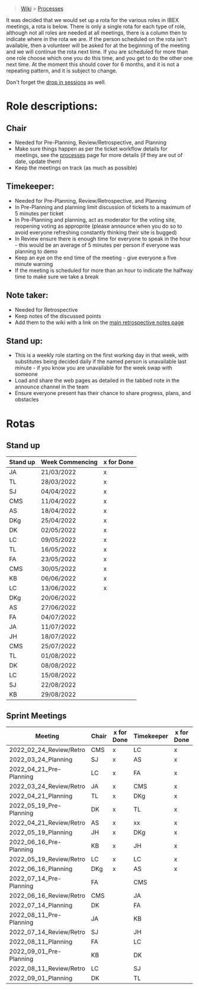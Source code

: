 > [Wiki](Home) > [Processes](Processes)

It was decided that we would set up a rota for the various roles in IBEX meetings, a rota is below. There is only a single rota for each type of role, although not all roles are needed at all meetings, there is a column then to indicate where in the rota we are. If the person scheduled on the rota isn't available, then a volunteer will be asked for at the beginning of the meeting and we will continue the rota next time. If you are scheduled for more than one role choose which one you do this time, and you get to do the other one next time. At the moment this should cover for 6 months, and it is not a repeating pattern, and it is subject to change.

Don't forget the [drop in sessions](https://github.com/ISISComputingGroup/IBEX/wiki/Instrument-Control-Drop-in-Session) as well.

# Role descriptions:
## Chair 
* Needed for Pre-Planning, Review/Retrospective, and Planning
* Make sure things happen as per the ticket workflow details for meetings, see the [processes](Processes) page for more details (if they are out of date, update them)
* Keep the meetings on track (as much as possible)

## Timekeeper:
* Needed for Pre-Planning, Review/Retrospective, and Planning
* In Pre-Planning and planning limit discussion of tickets to a maximum of 5 minutes per ticket
* In Pre-Planning and planning, act as moderator for the voting site, reopening voting as approprite (please announce when you do so to avoid everyone refreshing constantly thinking their site is bugged)
* In Review ensure there is enough time for everyone to speak in the hour - this would be an average of 5 minutes per person if everyone was planning to demo
* Keep an eye on the end time of the meeting - give everyone a five minute warning
* If the meeting is scheduled for more than an hour to indicate the halfway time to make sure we take a break

## Note taker:
* Needed for Retrospective
* Keep notes of the discussed points
* Add them to the wiki with a link on the [main retrospective notes page](Retrospective-Notes)

## Stand up:
* This is a weekly role starting on the first working day in that week, with substitutes being decided daily if the named person is unavailable last minute - if you know you are unavailable for the week swap with someone
* Load and share the web pages as detailed in the tabbed note in the announce channel in the team
* Ensure everyone present has their chance to share progress, plans, and obstacles

# Rotas

## Stand up
| Stand up | Week Commencing | x for Done |
 |--- | --- | --- |
 |JA | 21/03/2022 |x |
 |TL | 28/03/2022 |x |
 |SJ | 04/04/2022 |x |
 |CMS | 11/04/2022 |x |
 |AS | 18/04/2022 |x |
 |DKg | 25/04/2022 |x |
 |DK | 02/05/2022 |x |
 |LC | 09/05/2022 |x |
 |TL | 16/05/2022 |x |
 |FA | 23/05/2022 |x |
 |CMS | 30/05/2022 |x |
 |KB | 06/06/2022 |x |
 |LC | 13/06/2022 |x |
 |DKg | 20/06/2022 | |
 |AS | 27/06/2022 | |
 |FA | 04/07/2022 | |
 |JA | 11/07/2022 | |
 |JH | 18/07/2022 | |
 |CMS | 25/07/2022 | |
 |TL | 01/08/2022 | |
 |DK | 08/08/2022 | |
 |LC | 15/08/2022 | |
 |SJ | 22/08/2022 | |
 |KB | 29/08/2022 | |


## Sprint Meetings
| Meeting| Chair | x for Done | Timekeeper | x for Done | Note taker | x for Done |
| ---| --- | --- | ---| --- | --- | --- |
| 2022_02_24_Review/Retro| CMS | x | LC| x | JH| x |
| 2022_03_24_Planning| SJ | x | AS| x | |  |
| 2022_04_21_Pre-Planning| LC | x | FA| x | |  |
| 2022_03_24_Review/Retro| JA | x | CMS| x | SJ| x |
| 2022_04_21_Planning| TL | x | DKg| x | |  |
| 2022_05_19_Pre-Planning| DK | x | TL| x | |  |
| 2022_04_21_Review/Retro| AS | x | xx| x | JA| x |
| 2022_05_19_Planning| JH | x | DKg| x | |  |
| 2022_06_16_Pre-Planning| KB | x | JH| x | |  |
| 2022_05_19_Review/Retro| LC | x | LC| x | DKg| x |
| 2022_06_16_Planning| DKg | x | AS| x | |  |
| 2022_07_14_Pre-Planning| FA |   | CMS|   | |  |
| 2022_06_16_Review/Retro| CMS |   | JA|   | LC|   |
| 2022_07_14_Planning| DK |   | FA|   | |  |
| 2022_08_11_Pre-Planning| JA |   | KB|   | |  |
| 2022_07_14_Review/Retro| SJ |   | JH|   | TL|   |
| 2022_08_11_Planning| FA |   | LC|   | |  |
| 2022_09_01_Pre-Planning| KB |   | DK|   | |  |
| 2022_08_11_Review/Retro| LC |   | SJ|   | JA|   |
| 2022_09_01_Planning| DK |   | TL|   | |  |


